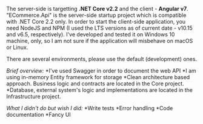 The server-side is targetting __.NET Core v2.2__ and the client - __Angular v7__.
"ECommerce.Api" is the server-side startup project which is compatible with .NET Core 2.2 only.
In order to start the client-side application, you need NodeJS and NPM (I used the LTS versions as of current date - v10.15 and v6.5, respectively).
I've developed and tested it on Windows 10 machine, only, so I am not sure if the application will misbehave on macOS or Linux.

There are several environments, please use the default (development) ones.

_Brief overview:_
*I've used Swagger in order to document the web API
*I am using in-memory Entity framework for storage
*Clean architecture based approach. Business logic and contracts are located in the Core project.
*Database, external system's logic and implementations are located in the Infrastructure project.


_What I didn't do but wish I did:_
*Write tests
*Error handling
*Code documentation
*Fancy UI
